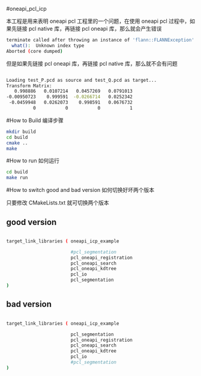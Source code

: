 


#oneapi_pcl_icp


本工程是用来表明 oneapi pcl 工程里的一个问题，在使用 oneapi pcl 过程中，如果先链接 pcl native 库，再链接 pcl oneapi 库，那么就会产生错误


```bash
terminate called after throwing an instance of 'flann::FLANNException'
  what():  Unknown index type
Aborted (core dumped)
```


但是如果先链接 pcl oneapi 库，再链接 pcl native 库，那么就不会有问题

```bash

Loading test_P.pcd as source and test_Q.pcd as target...
Transform Matrix:
   0.998886   0.0107214   0.0457269   0.0791013
-0.00950723    0.999591  -0.0266714   0.0252342
 -0.0459948   0.0262073    0.998591   0.0676732
          0           0           0           1

```


#How to Build 编译步骤

```bash
mkdir build
cd build
cmake ..
make
```

#How to run 如何运行

```bash
cd build
make run
```


#How to switch good and bad version 如何切换好坏两个版本

只要修改 CMakeLists.txt 就可切换两个版本

## good version


```bash

target_link_libraries ( oneapi_icp_example

                        #pcl_segmentation
                        pcl_oneapi_registration
                        pcl_oneapi_search
                        pcl_oneapi_kdtree
                        pcl_io
                        pcl_segmentation
)

```




## bad version


```bash

target_link_libraries ( oneapi_icp_example

                        pcl_segmentation
                        pcl_oneapi_registration
                        pcl_oneapi_search
                        pcl_oneapi_kdtree
                        pcl_io
                        #pcl_segmentation
)

```














